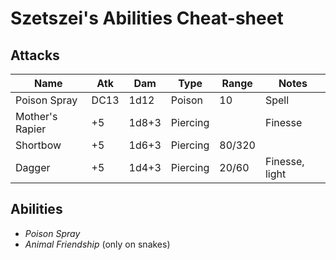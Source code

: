 # Szetszei's Abilities Cheat-sheet
## Attacks
| Name            | Atk  | Dam   | Type     | Range  | Notes
|-----------------|------|-------|----------|--------|------------------------------
| Poison Spray    | DC13 | 1d12  | Poison   |     10 | Spell
| Mother's Rapier | +5   | 1d8+3 | Piercing |        | Finesse
| Shortbow        | +5   | 1d6+3 | Piercing | 80/320 |
| Dagger          | +5   | 1d4+3 | Piercing |  20/60 | Finesse, light

## Abilities
- *Poison Spray*
- *Animal Friendship* (only on snakes)

